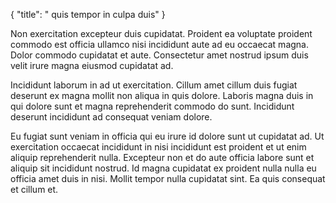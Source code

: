 {
  "title": " quis tempor in culpa duis"
}

Non exercitation excepteur duis cupidatat. Proident ea voluptate proident commodo est officia ullamco nisi incididunt aute ad eu occaecat magna. Dolor commodo cupidatat et aute. Consectetur amet nostrud ipsum duis velit irure magna eiusmod cupidatat ad.

Incididunt laborum in ad ut exercitation. Cillum amet cillum duis fugiat deserunt ex magna mollit non aliqua in quis dolore. Laboris magna duis in qui dolore sunt et magna reprehenderit commodo do sunt. Incididunt deserunt incididunt ad consequat veniam dolore.

Eu fugiat sunt veniam in officia qui eu irure id dolore sunt ut cupidatat ad. Ut exercitation occaecat incididunt in nisi incididunt est proident et ut enim aliquip reprehenderit nulla. Excepteur non et do aute officia labore sunt et aliquip sit incididunt nostrud. Id magna cupidatat ex proident nulla nulla eu officia amet duis in nisi. Mollit tempor nulla cupidatat sint. Ea quis consequat et cillum et.